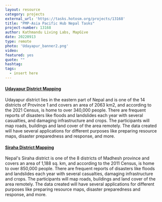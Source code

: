 ```yaml
---
layout: resource
category: projects
external_url: 'https://tasks.hotosm.org/projects/13168'
title: "PMP-Asia Pacific Hub Nepal Tasks"
project-number: 13168
author: Kathmandu Living Labs, MapGive
date: 20220913
type: remote
photo: 'Udayapur_banner2.png'
video: 
featured: yes
quote: ""
hashtag:
tags:
  - insert here
---
```


#### [Udayapur District Mapping](https://tasks.hotosm.org/projects/13168)

Udayapur district lies in the eastern part of Nepal and is one of the 14 districts of Province 1 and covers an area of 2063 km2, and according to the 2021 Census, is home to over 340,000 people. There are frequent reports of disasters like floods and landslides each year with several casualties, and damaging infrastructure and crops. The participants will map roads, buildings and land cover of the area remotely. The data created will have several applications for different purposes like preparing resource maps, disaster preparedness and response, and more.

#### [Siraha District Mapping](https://tasks.hotosm.org/projects/13149)

Nepal's Siraha district is one of the 8 districts of Madhesh province and covers an area of 1,188 sq. km, and according to the 2011 Census, is home to over 850,000 people. There are frequent reports of disasters like floods and landslides each year with several casualties, damaging infrastructure and crops. The participants will map roads, buildings and land cover of the area remotely. The data created will have several applications for different purposes like preparing resource maps, disaster preparedness and response, and more.
